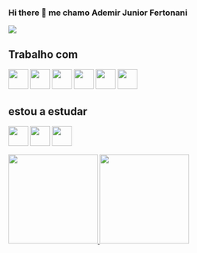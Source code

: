 ### Hi there 👋 me chamo Ademir Junior Fertonani  
<a href=https://www.linkedin.com/in/jrfertonani/ target="_blank"><img src="https://img.shields.io/badge/-LinkedIn-%230077B5?style=for-the-badge&logo=linkedin&logoColor=white" target="_blank"></a> 

## Trabalho com
<img src="https://cdn.jsdelivr.net/gh/devicons/devicon/icons/html5/html5-original.svg"  width="40" height="40"/>  <img src="https://cdn.jsdelivr.net/gh/devicons/devicon/icons/css3/css3-original.svg" width="40" height="40"/>  <img src="https://cdn.jsdelivr.net/gh/devicons/devicon/icons/javascript/javascript-original.svg"  width="40" height="40"/>   <img src="https://cdn.jsdelivr.net/gh/devicons/devicon/icons/nodejs/nodejs-original.svg" width="40" height="40"/>  <img src="https://cdn.jsdelivr.net/gh/devicons/devicon/icons/angularjs/angularjs-original.svg" width="40" height="40"/> <img src="https://cdn.jsdelivr.net/gh/devicons/devicon/icons/mysql/mysql-original.svg" width="40" height="40"/>

## estou a estudar
<img src="https://cdn.jsdelivr.net/gh/devicons/devicon/icons/java/java-original-wordmark.svg" width="40" height="40"/> <img src="https://cdn.jsdelivr.net/gh/devicons/devicon/icons/mongodb/mongodb-original-wordmark.svg" width="40" height="40"/> <img src="https://cdn.jsdelivr.net/gh/devicons/devicon/icons/python/python-original-wordmark.svg" width="40" height="40" />



  <a href="https://github.com/jrfertonani">
  <img height="180em" src="https://github-readme-stats.vercel.app/api?username=jrfertonani&show_icons=true&theme=dracula&include_all_commits=true&count_private=true"/>
  <img height="180em" src="https://github-readme-stats.vercel.app/api/top-langs/?username=jrfertonani&layout=compact&langs_count=7&theme=dracula"/>
</div>

##

<div style="display: inline_block"><br>
